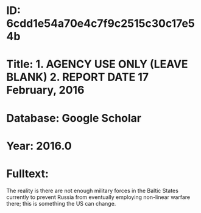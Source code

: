 # ID: 6cdd1e54a70e4c7f9c2515c30c17e54b
# Title: 1. AGENCY USE ONLY (LEAVE BLANK) 2. REPORT DATE 17 February, 2016
# Database: Google Scholar
# Year: 2016.0
# Fulltext:
The reality is there are not enough military forces in the Baltic States currently to prevent Russia from eventually employing non-linear warfare there; this is something the US can change.